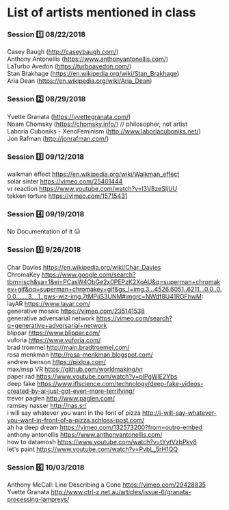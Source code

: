 # List of artists mentioned in class
### Session :one: 08/22/2018

Casey Baugh (http://caseybaugh.com/) <br>
Anthony Antonellis (https://www.anthonyantonellis.com/) <br>
LaTurbo Avedon (https://turboavedon.com/) <br>
Stan Brakhage (https://en.wikipedia.org/wiki/Stan_Brakhage) <br>
Aria Dean (https://en.wikipedia.org/wiki/Aria_Dean) <br> 

### Session :two: 08/29/2018

Yvette Granata (https://yvettegranata.com/) <br>
Noam Chomsky (https://chomsky.info/) // philosopher, not artist <br>
Laboria Cuboniks - XenoFeminism (http://www.laboriacuboniks.net/) <br>
Jon Rafman (http://jonrafman.com/)

### Session :three: 09/12/2018

walkman effect https://en.wikipedia.org/wiki/Walkman_effect <br>
solar sinter https://vimeo.com/25401444 <br>
vr reaction https://www.youtube.com/watch?v=l3V8zeSljUU <br>
tekken torture https://vimeo.com/15715431 <br>

### Session :four: 09/19/2018
No Documentation of it :unamused:

### Session :five: 9/26/2018

Char Davies https://en.wikipedia.org/wiki/Char_Davies <br>
ChromaKey https://www.google.com/search?tbm=isch&sa=1&ei=PCasW4ObGe2x0PEPzK2XoAU&q=superman+chromakey+gif&oq=superman+chromakey+gif&gs_l=img.3...4526.6051..6211...0.0..0.0.0.......3....1..gws-wiz-img.7tMPiiS3UNM#imgrc=NWdf8U41RGFhwM: <br>
layAR https://www.layar.com/ <br>
generative mosaic https://vimeo.com/235141538 <br>
generative adversarial network https://vimeo.com/search?q=generative+adversarial+network <br>
blippar https://www.blippar.com/ <br>
vuforia https://www.vuforia.com/ <br>
brad trommel http://main.bradtroemel.com/ <br>
rosa menkman http://rosa-menkman.blogspot.com/ <br>
andrew benson https://pixlpa.com/ <br>
max/msp VR https://github.com/worldmaking/vr <br>
paper rad https://www.youtube.com/watch?v=pIPgWlE2Ybs <br>
deep fake https://www.iflscience.com/technology/deep-fake-videos-created-by-ai-just-got-even-more-terrifying/ <br>
trevor paglen http://www.paglen.com/ <br>
ramsey nasser http://nas.sr/ <br>
i will say whatever you want in the font of pizza http://i-will-say-whatever-you-want-in-front-of-a-pizza.schloss-post.com/ <br>
ah ha deep dream https://vimeo.com/132573200?from=outro-embed <br>
anthony antonellis https://www.anthonyantonellis.com/ <br>
how to datamosh https://www.youtube.com/watch?v=tYytVzbPky8 <br>
let's paint https://www.youtube.com/watch?v=PvbL_5rH1QQ <br>

### Session :six: 10/03/2018

Anthony McCall: Line Describing a Cone https://vimeo.com/29428835 <br>
Yvette Granata http://www.ctrl-z.net.au/articles/issue-6/granata-processing-lampreys/ <br>

